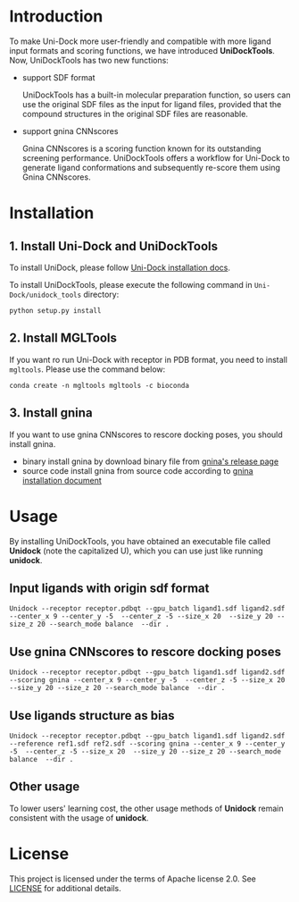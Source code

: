 # Introduction

To make Uni-Dock more user-friendly and compatible with more ligand input formats and scoring functions, we have introduced **UniDockTools**.
Now, UniDockTools has two new functions:

- support SDF format

  UniDockTools has a built-in molecular preparation function, so users can use the original SDF files as the input for ligand files, provided that the compound structures in the original SDF files are reasonable.

- support gnina CNNscores

  Gnina CNNscores is a scoring function known for its outstanding screening performance. UniDockTools offers a workflow for Uni-Dock to generate ligand conformations and subsequently re-score them using Gnina CNNscores.

# Installation

## 1. Install Uni-Dock and UniDockTools

To install UniDock, please follow [Uni-Dock installation docs](../unidock/README.md).

To install UniDockTools, please execute the following command in `Uni-Dock/unidock_tools` directory:

```python setup.py install```

## 2. Install MGLTools

If you want ro run Uni-Dock with receptor in PDB format, you need to install `mgltools`. Please use the command below:

```conda create -n mgltools mgltools -c bioconda```

## 3. Install gnina

If you want to use gnina CNNscores to rescore docking poses, you should install gnina.

- binary
install gnina by download binary file from [gnina's release page](https://github.com/gnina/gnina/releases)
- source code
install gnina from source code according to [gnina installation document](https://github.com/gnina/gnina#installation)

# Usage

By installing UniDockTools, you have obtained an executable file called **Unidock** (note the capitalized U), which you can use just like running **unidock**.

## Input ligands with origin sdf format

`Unidock --receptor receptor.pdbqt --gpu_batch ligand1.sdf ligand2.sdf --center_x 9 --center_y -5  --center_z -5 --size_x 20  --size_y 20 --size_z 20 --search_mode balance  --dir .`

## Use gnina CNNscores to rescore docking poses

`Unidock --receptor receptor.pdbqt --gpu_batch ligand1.sdf ligand2.sdf  --scoring gnina --center_x 9 --center_y -5  --center_z -5 --size_x 20  --size_y 20 --size_z 20 --search_mode balance  --dir .`

## Use ligands structure as bias

`Unidock --receptor receptor.pdbqt --gpu_batch ligand1.sdf ligand2.sdf --reference ref1.sdf ref2.sdf --scoring gnina --center_x 9 --center_y -5  --center_z -5 --size_x 20  --size_y 20 --size_z 20 --search_mode balance  --dir . `

## Other usage

  To lower users' learning cost, the other usage methods of **Unidock** remain consistent with the usage of **unidock**.

# License

This project is licensed under the terms of Apache license 2.0. See [LICENSE](./LICENSE) for additional details.
